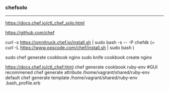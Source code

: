 ### chefsolo
---
https://docs.chef.io/ctl_chef_solo.html

https://github.com/chef



curl -s https://omnitruck.chef.io/install.sh | sudo bash -s -- -P chefdk
(= curl -L https://www.opscode.com/chef/install.sh | sudo bash )

sudo chef generate cookbook nginx
sudo knife cookbook create nginx



https://docs.chef.io/ctl_chef.html
chef generate cookbook ruby-env
#GUI recommened
chef generate attribute /home/vagrant/shared/ruby-env default
chef generate template /home/vagrant/shared/ruby-env .bash_profile.erb








